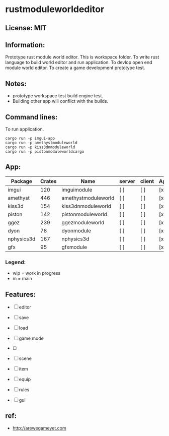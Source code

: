 # rustmoduleworldeditor

## License: MIT

## Information:
 Prototype rust module world editor. This is workspace folder. To write rust language to build world editor and run application. To devlop open end module world editor. To create a game development prototype test.

## Notes:
 * prototype workspace test build engine test.
 * Building other app will conflict with the builds.

## Command lines:
 To run application.
```
cargo run -p imgui-app
cargo run -p amethystmoduleworld
cargo run -p kiss3dnmoduleworld
cargo run -p pistonmoduleworldcargo 
```
## App:
| Package           | Crates    | Name                      | server    | client    | App   | Status    | Lib   |
|---                | ---       |---                        | ---       | ---       |---    | --        | ---   |
| imgui             | 120       | imguimodule               | [ ]       | [ ]       | \[x]   | [ ]       | [ ]   |
| amethyst          | 446       | amethystmoduleworld       | [ ]       | [ ]       | [x]   | [ ]       | [ ]   |
| kiss3d            | 154       | kiss3dnmoduleworld        | [ ]       | [ ]       | [x]   | [ ]       | [ ]   |
| piston            | 142       | pistonmoduleworld         | [ ]       | [ ]       | [x]   | [ ]       | [ ]   |
| ggez              | 239       | ggezmoduleworld           | [ ]       | [ ]       | [x]   | [ ]       | [ ]   |
| dyon              | 78        | dyonmodule                | [ ]       | [ ]       | [x]   | [ ]       | [ ]   |
| nphysics3d        | 167       | nphysics3d                | [ ]       | [ ]       | [x]   | [ ]       | [ ]   |
| gfx               | 95        | gfxmodule                 | [ ]       | [ ]       | [x]   | [ ]       | [ ]   |

### Legend:
 * wip = work in progress
 * m = main

## Features:
 * [ ] editor
  * [ ] save
  * [ ] load
 * [ ] game mode
  *  [ ] 
 * [ ] scene
 * [ ] item
 * [ ] equip
 * [ ] rules
 * [ ] gui



## ref:
 * http://arewegameyet.com
